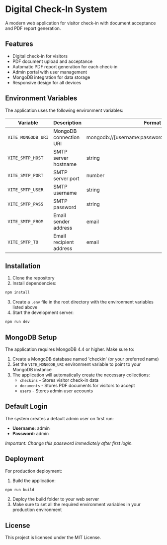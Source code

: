 
# Digital Check-In System

A modern web application for visitor check-in with document acceptance and PDF report generation.

## Features

- Digital check-in for visitors
- PDF document upload and acceptance
- Automatic PDF report generation for each check-in
- Admin portal with user management
- MongoDB integration for data storage
- Responsive design for all devices

## Environment Variables

The application uses the following environment variables:

| Variable | Description | Format | Example |
|----------|-------------|--------|---------|
| `VITE_MONGODB_URI` | MongoDB connection URI | mongodb://[username:password@]host[:port]/database | mongodb://localhost:27017/checkin |
| `VITE_SMTP_HOST` | SMTP server hostname | string | smtp.example.com |
| `VITE_SMTP_PORT` | SMTP server port | number | 587 |
| `VITE_SMTP_USER` | SMTP username | string | user@example.com |
| `VITE_SMTP_PASS` | SMTP password | string | password123 |
| `VITE_SMTP_FROM` | Email sender address | email | noreply@example.com |
| `VITE_SMTP_TO` | Email recipient address | email | admin@example.com |

## Installation

1. Clone the repository
2. Install dependencies:
```bash
npm install
```
3. Create a `.env` file in the root directory with the environment variables listed above
4. Start the development server:
```bash
npm run dev
```

## MongoDB Setup

The application requires MongoDB 4.4 or higher. Make sure to:

1. Create a MongoDB database named 'checkin' (or your preferred name)
2. Set the `VITE_MONGODB_URI` environment variable to point to your MongoDB instance
3. The application will automatically create the necessary collections:
   - `checkins` - Stores visitor check-in data
   - `documents` - Stores PDF documents for visitors to accept 
   - `users` - Stores admin user accounts

## Default Login

The system creates a default admin user on first run:
- **Username:** admin
- **Password:** admin

*Important: Change this password immediately after first login.*

## Deployment

For production deployment:

1. Build the application:
```bash
npm run build
```
2. Deploy the build folder to your web server
3. Make sure to set all the required environment variables in your production environment

## License

This project is licensed under the MIT License.
